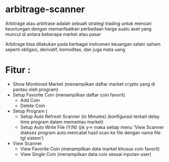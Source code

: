 # arbitrage-scanner

Arbitrage atau arbitrase adalah sebuah strategi trading untuk mencari keuntungan dengan memanfaatkan perbedaan harga suatu aset yang muncul di antara beberapa market atau pasar

Arbitrage bisa dilakukan pada berbagai instrumen keuangan selain saham seperti obligasi, derivatif, komoditas, dan juga mata uang

# Fitur :
* Show Monitored Market (menampilkan daftar market crypto yang di pantau oleh program)
* Setup Favorite Coin (menampilkan daftar coin favorit)
  * Add Coin
  * Delete Coin
* Setup Program (
  * Setup Auto Refresh Scanner (in Minutes) (konfigurasi terkait delay time program dalam memantau market)
  * Setup Auto Write File (Y/N) (jik y-> maka setiap menu 'View Scanner diakses program auto mencatat hasil scan ke file dengan nama file tgl sistem')
* View Scanner
  * View Favorite Coin (menampilkan data market khusus coin favorit)
  * View Single Coin (menampilkan data coin sesuai inputan user)
  
